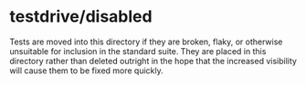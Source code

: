 # testdrive/disabled

Tests are moved into this directory if they are broken, flaky, or otherwise
unsuitable for inclusion in the standard suite. They are placed in this
directory rather than deleted outright in the hope that the increased visibility
will cause them to be fixed more quickly.
